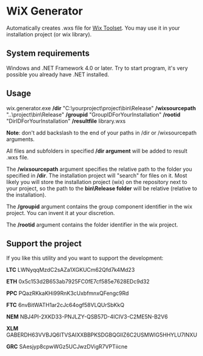 # WiX Generator
Automatically creates .wxs file for [Wix Toolset](http://wixtoolset.org/). You may use it in your installation project (or wix library).

## System requirements
Windows and .NET Framework 4.0 or later. Try to start program, it's very possible you already have .NET installed.

## Usage
wix.generator.exe **/dir** "C:\yourproject\project\bin\Release" **/wixsourcepath** "..\project\bin\Release"  **/groupid** "GroupIDForYourInstallation" **/rootid** "DirIDForYourInstallation" **/resultfile** library.wxs

**Note**: don't add backslash to the end of your paths in /dir or /wixsourcepath arguments.

All files and subfolders in specified **/dir argument** will be added to result .wxs file.

The **/wixsourcepath** argument specifies the relative path to the folder 
you specified in **/dir**. The installation project will "search" for files 
on it. Most likely you will store the installation project (wix) on the 
repository next to your project, so the path to the **bin\Release folder** will be relative 
(relative to the installation). 

The **/groupid** argument contains the group component identifier in the 
wix project. You can invent it at your discretion.

The **/rootid** argument contains the folder identifier in the wix project.


## Support the project
If you like this utility and you want to support the development:

**LTC** LWNyqqMzdC2sAZa1XGKUCm62Qfd7k4Md23

**ETH** 0x5c153d2B653ab7925FC0fE7cf585e7628EDc9d32

**PPC** PQazRKkaKHi99RnK3cUxbfmnxQFengc9Rd

**FTC** 6nvBitWATH1ar2cJc64ogf58VLQUrSbKkQ

**NEM** NBJ4PI-2XKD33-PNJLZY-QSB57D-4ICIV3-C2ME5N-B2V6

**XLM** GABERDH63VVBJQ6ITVSAIXXBBPKSDGBQGIIZ6C2USMWIG5HHYLU7INXU

**GRC** SAesjyp8cpwWGz5UCJwzDVigR7VPTiicne



